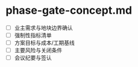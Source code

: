 # phase-gate-concept.md

- [ ] 业主需求与地块边界确认
- [ ] 强制性指标清单
- [ ] 方案目标与成本/工期基线
- [ ] 主要风险与关闭条件
- [ ] 会议纪要与签认

